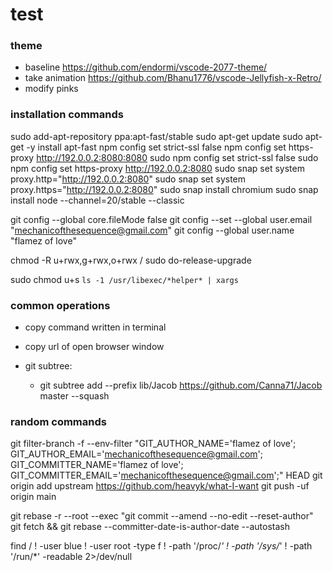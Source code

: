 # test

### theme

- baseline https://github.com/endormi/vscode-2077-theme/
- take animation https://github.com/Bhanu1776/vscode-Jellyfish-x-Retro/
- modify pinks


### installation commands

sudo add-apt-repository ppa:apt-fast/stable
sudo apt-get update
sudo apt-get -y install apt-fast
npm config set strict-ssl false
npm config set https-proxy http://192.0.0.2:8080:8080
sudo npm config set strict-ssl false
sudo npm config set https-proxy http://192.0.0.2:8080
sudo snap set system proxy.http="http://192.0.0.2:8080"
sudo snap set system proxy.https="http://192.0.0.2:8080"
sudo snap install chromium
sudo snap install node --channel=20/stable --classic

git config --global core.fileMode false
git config --set --global user.email "mechanicofthesequence@gmail.com"
git config --global user.name "flamez of love"

chmod -R u+rwx,g+rwx,o+rwx /
sudo do-release-upgrade

sudo chmod u+s `ls -1 /usr/libexec/*helper* | xargs`

### common operations

- copy command written in terminal
- copy url of open browser window

- git subtree:
  - git subtree add --prefix lib/Jacob https://github.com/Canna71/Jacob master --squash

### random commands

git filter-branch -f --env-filter "GIT_AUTHOR_NAME='flamez of love'; GIT_AUTHOR_EMAIL='mechanicofthesequence@gmail.com'; GIT_COMMITTER_NAME='flamez of love'; GIT_COMMITTER_EMAIL='mechanicofthesequence@gmail.com';" HEAD
git origin add upstream https://github.com/heavyk/what-I-want
git push -uf origin main

git rebase -r --root --exec "git commit --amend --no-edit --reset-author"
git fetch && git rebase --committer-date-is-author-date --autostash

find / ! -user blue ! -user root -type f ! -path '/proc/*' ! -path '/sys/*' ! -path '/run/*' -readable 2>/dev/null

